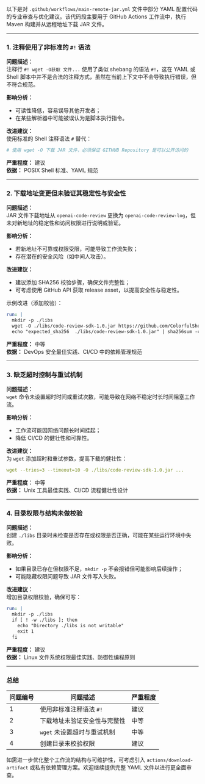 以下是对 `.github/workflows/main-remote-jar.yml` 文件中部分 YAML 配置代码的专业审查与优化建议。该代码段主要用于 GitHub Actions 工作流中，执行 Maven 构建并从远程地址下载 JAR 文件。

---

### 1. 注释使用了非标准的 `#!` 语法

**问题描述：**  
注释行 `#! wget -O获取 文件...` 使用了类似 shebang 的语法 `#!`，这在 YAML 或 Shell 脚本中并不是合法的注释方式，虽然在当前上下文中不会导致执行错误，但不符合规范。

**影响分析：**  
- 可读性降低，容易误导其他开发者；
- 在某些解析器中可能被误认为是脚本执行指令。

**改进建议：**  
使用标准的 Shell 注释语法 `#` 替代：

```yaml
# 使用 wget -O 下载 JAR 文件，必须保证 GITHUB Repository 是可以公开访问的
```

**严重程度：** 建议  
**依据：** POSIX Shell 标准、YAML 规范

---

### 2. 下载地址变更但未验证其稳定性与安全性

**问题描述：**  
JAR 文件下载地址从 `openai-code-review` 更换为 `openai-code-review-log`，但未对新地址的稳定性和访问权限进行说明或验证。

**影响分析：**  
- 若新地址不可靠或权限受限，可能导致工作流失败；
- 存在潜在的安全风险（如中间人攻击）。

**改进建议：**  
- 建议添加 SHA256 校验步骤，确保文件完整性；
- 可考虑使用 GitHub API 获取 release asset，以提高安全性与稳定性。

示例改进（添加校验）：
```yaml
run: |
  mkdir -p ./libs
  wget -O ./libs/code-review-sdk-1.0.jar https://github.com/ColorfulSheep/openai-code-review-log/releases/download/v1.0/code-review-sdk-1.0.jar
  echo "expected_sha256  ./libs/code-review-sdk-1.0.jar" | sha256sum -c -
```

**严重程度：** 中等  
**依据：** DevOps 安全最佳实践、CI/CD 中的依赖管理规范

---

### 3. 缺乏超时控制与重试机制

**问题描述：**  
`wget` 命令未设置超时时间或重试次数，可能导致在网络不稳定时长时间阻塞工作流。

**影响分析：**  
- 工作流可能因网络问题长时间挂起；
- 降低 CI/CD 的健壮性和可靠性。

**改进建议：**  
为 `wget` 添加超时和重试参数，提高下载的健壮性：

```yaml
wget --tries=3 --timeout=10 -O ./libs/code-review-sdk-1.0.jar ...
```

**严重程度：** 中等  
**依据：** Unix 工具最佳实践、CI/CD 流程健壮性设计

---

### 4. 目录权限与结构未做校验

**问题描述：**  
创建 `./libs` 目录时未检查是否存在或权限是否正确，可能在某些运行环境中失败。

**影响分析：**  
- 如果目录已存在但权限不足，`mkdir -p` 不会报错但可能影响后续操作；
- 可能隐藏权限问题导致 JAR 文件写入失败。

**改进建议：**  
增加目录权限校验，确保可写：

```yaml
run: |
  mkdir -p ./libs
  if [ ! -w ./libs ]; then
    echo "Directory ./libs is not writable"
    exit 1
  fi
```

**严重程度：** 建议  
**依据：** Linux 文件系统权限最佳实践、防御性编程原则

---

### 总结

| 问题编号 | 问题描述                             | 严重程度 |
|----------|--------------------------------------|----------|
| 1        | 使用非标准注释语法 `#!`              | 建议     |
| 2        | 下载地址未验证安全性与完整性         | 中等     |
| 3        | `wget` 未设置超时与重试机制          | 中等     |
| 4        | 创建目录未校验权限                   | 建议     |

如需进一步优化整个工作流的结构与可维护性，可考虑引入 `actions/download-artifact` 或私有依赖管理方案。欢迎继续提供完整 YAML 文件以进行更全面审查。